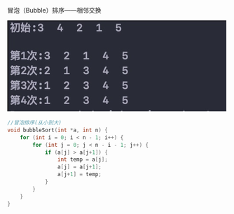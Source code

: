 冒泡（Bubble）排序——相邻交换



![image-20190613205952434](mao-pao-pai-xu.assets/image-20190613205952434.png)

```c
//冒泡排序(从小到大)
void bubbleSort(int *a, int n) {
    for (int i = 0; i < n - 1; i++) {
        for (int j = 0; j < n - i - 1; j++) {
            if (a[j] > a[j+1]) {
                int temp = a[j];
                a[j] = a[j+1];
                a[j+1] = temp;
            }
        }
    }
}
```

